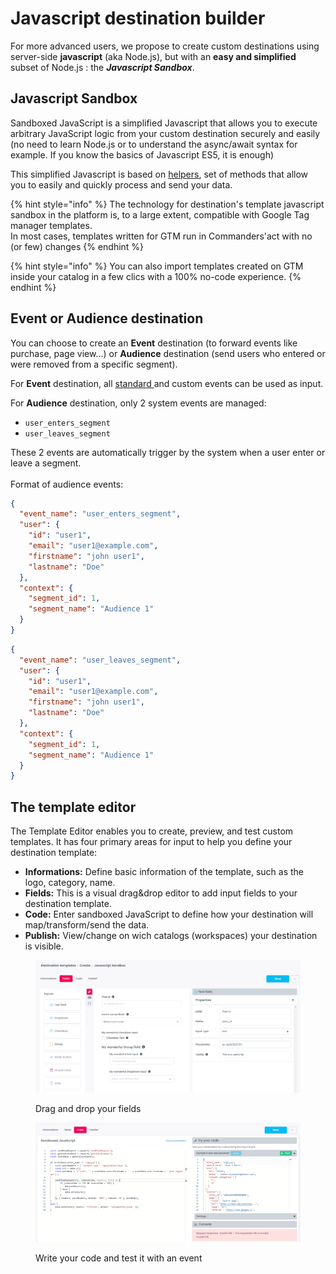 # Javascript destination builder

For more advanced users, we propose to create custom destinations using server-side **javascript** (aka Node.js), but with an **easy and simplified** subset of Node.js : the _**Javascript Sandbox**_.

## Javascript Sandbox

Sandboxed JavaScript is a simplified Javascript that allows you to execute arbitrary JavaScript logic from your custom destination securely and easily (no need to learn Node.js or to understand the async/await syntax for example. If you know the basics of Javascript ES5, it is enough)

This simplified Javascript is based on [helpers](serverside-js-helpers.md), set of methods that allow you to easily and quickly process and send your data.

{% hint style="info" %}
The technology for destination's template javascript sandbox in the platform is, to a large extent, compatible with Google Tag manager templates.\
In most cases, templates written for GTM run in Commanders'act with no (or few) changes
{% endhint %}

{% hint style="info" %}
You can also import templates created on GTM inside your catalog in a few clics with a 100% no-code experience.
{% endhint %}

## Event or Audience destination

You can choose to create an **Event** destination (to forward events like purchase, page view...) or **Audience** destination (send users who entered or were removed from a specific segment).

For **Event** destination, all [standard ](../../../../developers/tracking-and-integrations/tracking/events-reference/)and custom events can be used as input.

For **Audience** destination, only 2 system events are managed:

* `user_enters_segment`
* `user_leaves_segment`

These 2 events are automatically trigger by the system when a user enter or leave a segment.\
\
Format of audience events:

```json
{
  "event_name": "user_enters_segment",
  "user": {
    "id": "user1",
    "email": "user1@example.com",
    "firstname": "john user1",
    "lastname": "Doe"
  },
  "context": {
    "segment_id": 1,
    "segment_name": "Audience 1"
  }
}
```

```json
{
  "event_name": "user_leaves_segment",
  "user": {
    "id": "user1",
    "email": "user1@example.com",
    "firstname": "john user1",
    "lastname": "Doe"
  },
  "context": {
    "segment_id": 1,
    "segment_name": "Audience 1"
  }
}
```

## The template editor

The Template Editor enables you to create, preview, and test custom templates. It has four primary areas for input to help you define your destination template:

* **Informations:** Define basic information of the template, such as the logo, category, name.
* **Fields:** This is a visual drag\&drop editor to add input fields to your destination template.
* **Code:** Enter sandboxed JavaScript to define how your destination will map/transform/send the data.
* **Publish:** View/change on wich catalogs (workspaces) your destination is visible.&#x20;

<figure><img src="../../../../.gitbook/assets/image (1) (4) (2).png" alt=""><figcaption><p>Drag and drop your fields</p></figcaption></figure>

<figure><img src="../../../../.gitbook/assets/image (3) (1) (2).png" alt=""><figcaption><p>Write your code and test it with an event</p></figcaption></figure>
